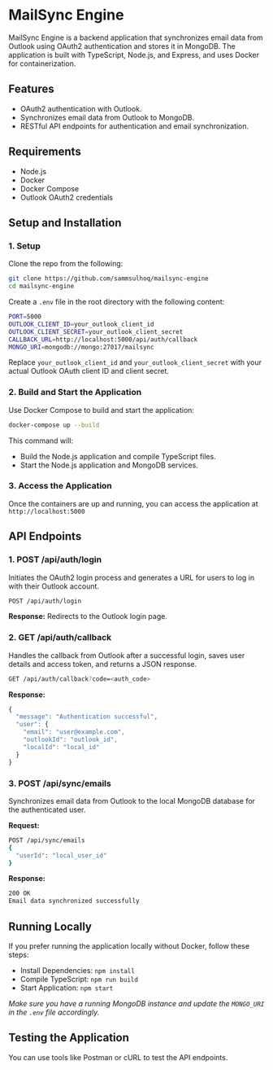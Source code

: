 # MailSync Engine

MailSync Engine is a backend application that synchronizes email data from Outlook using OAuth2 authentication and stores it in MongoDB. The application is built with TypeScript, Node.js, and Express, and uses Docker for containerization.

## Features

- OAuth2 authentication with Outlook.
- Synchronizes email data from Outlook to MongoDB.
- RESTful API endpoints for authentication and email synchronization.

## Requirements

- Node.js
- Docker
- Docker Compose
- Outlook OAuth2 credentials

## Setup and Installation

### 1. Setup

Clone the repo from the following:
```bash
git clone https://github.com/sammsulhoq/mailsync-engine
cd mailsync-engine
```

 Create a `.env` file in the root directory with the following content:
 ```bash
 PORT=5000
 OUTLOOK_CLIENT_ID=your_outlook_client_id
 OUTLOOK_CLIENT_SECRET=your_outlook_client_secret
 CALLBACK_URL=http://localhost:5000/api/auth/callback
 MONGO_URI=mongodb://mongo:27017/mailsync
```
    
    
  Replace `your_outlook_client_id` and `your_outlook_client_secret` with your actual Outlook OAuth client ID and client secret.
  
### 2. Build and Start the Application
Use Docker Compose to build and start the application:
```bash
docker-compose up --build
```

This command will:
- Build the Node.js application and compile TypeScript files.
- Start the Node.js application and MongoDB services.


### 3. Access the Application
Once the containers are up and running, you can access the application at `http://localhost:5000`

## API Endpoints

### 1. POST /api/auth/login
Initiates the OAuth2 login process and generates a URL for users to log in with their Outlook account.
```bash
POST /api/auth/login
```

**Response:**
Redirects to the Outlook login page.

### 2. GET /api/auth/callback
Handles the callback from Outlook after a successful login, saves user details and access token, and returns a JSON response.
```bash
GET /api/auth/callback?code=<auth_code>
```

**Response:**
```js
{
  "message": "Authentication successful",
  "user": {
    "email": "user@example.com",
    "outlookId": "outlook_id",
    "localId": "local_id"
  }
}
```

### 3. POST /api/sync/emails
Synchronizes email data from Outlook to the local MongoDB database for the authenticated user.

**Request:**
```bash
POST /api/sync/emails
{
  "userId": "local_user_id"
}
```

**Response:**
```bash
200 OK
Email data synchronized successfully
```

## Running Locally
If you prefer running the application locally without Docker, follow these steps:
- Install Dependencies: `npm install`
- Compile TypeScript: `npm run build`
- Start Application: `npm start`

*Make sure you have a running MongoDB instance and update the `MONGO_URI` in the `.env` file accordingly.* 

## Testing the Application
You can use tools like Postman or cURL to test the API endpoints.

